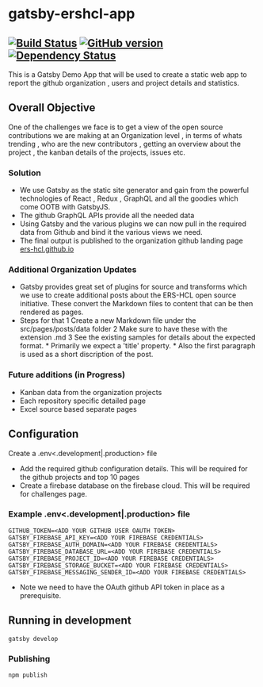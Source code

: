 # gatsby-ershcl-app

[![Build Status](https://travis-ci.org/ERS-HCL/gatsby-ershcl-app.svg?branch=master)](https://travis-ci.org/ERS-HCL/gatsby-ershcl-app)
[![GitHub version](https://badge.fury.io/gh/ERS-HCL%2Fgatsby-demo-app.svg)](https://badge.fury.io/gh/ERS-HCL%2Fgatsby-demo-app)
[![Dependency Status](https://david-dm.org/ERS-HCL/gatsby-ershcl-app.svg)](https://david-dm.org/ERS-HCL/gatsby-ershcl-app)
---

This is a Gatsby Demo App that will be used to create a static web app to report the github organization , users and project details and statistics.

## Overall Objective

One of the challenges we face is to get a view of the open source contributions we are making at an Organization level , in terms of whats trending , who are the new contributors , getting an overview about the project , the kanban details of the projects, issues etc.

### Solution

* We use Gatsby as the static site generator and gain from the powerful technologies of React , Redux , GraphQL and all the goodies which come OOTB with GatsbyJS.
* The github GraphQL APIs provide all the needed data
* Using Gatsby and the various plugins we can now pull in the required data from Github and bind it the various views we need. 
* The final output is published to the organization github landing page [ers-hcl.github.io](https://ers-hcl.github.io/)

### Additional Organization Updates

* Gatsby provides great set of plugins for source and transforms which we use to create additional posts about the ERS-HCL open source initiative. These convert the Markdown files to content that can be then rendered as pages.
* Steps for that
    1 Create a new Markdown file under the src/pages/posts/data folder
    2 Make sure to have these with the extension .md
    3 See the existing samples for details about the expected format. 
        * Primarily we expect a 'title' property.
        * Also the first paragraph is used as a short discription of the post.

### Future additions (in Progress)

* Kanban data from the organization projects
* Each repository specific detailed page
* Excel source based separate pages

## Configuration

Create a .env<.development|.production> file

* Add the required github configuration details. This will be required for the github projects and top 10 pages
* Create a firebase database on the firebase cloud. This will be required for challenges page.

### Example .env<.development|.production> file

```property
GITHUB_TOKEN=<ADD YOUR GITHUB USER OAUTH TOKEN>
GATSBY_FIREBASE_API_KEY=<ADD YOUR FIREBASE CREDENTIALS>
GATSBY_FIREBASE_AUTH_DOMAIN=<ADD YOUR FIREBASE CREDENTIALS>
GATSBY_FIREBASE_DATABASE_URL=<ADD YOUR FIREBASE CREDENTIALS>
GATSBY_FIREBASE_PROJECT_ID=<ADD YOUR FIREBASE CREDENTIALS>
GATSBY_FIREBASE_STORAGE_BUCKET=<ADD YOUR FIREBASE CREDENTIALS>
GATSBY_FIREBASE_MESSAGING_SENDER_ID=<ADD YOUR FIREBASE CREDENTIALS>
```

* Note we need to have the OAuth github API token in place as a prerequisite.

## Running in development

`gatsby develop`

### Publishing

`npm publish`